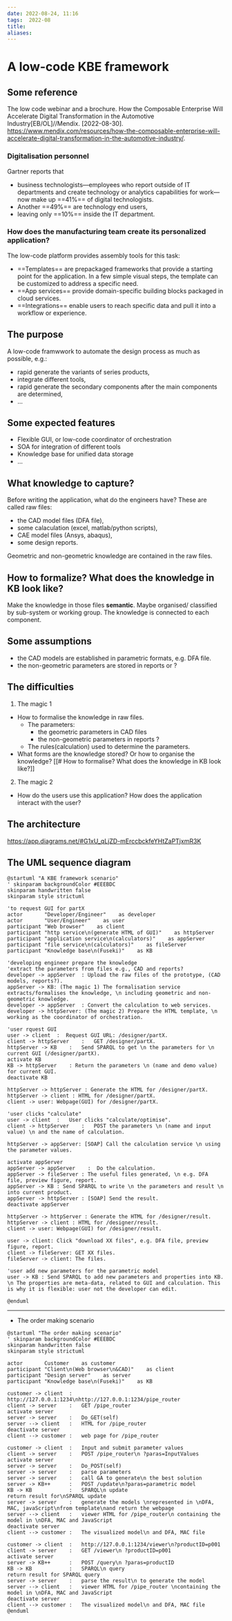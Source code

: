 ```yaml
---
date: 2022-08-24, 11:16
tags:  2022-08
title: 
aliases: 
---
```



# A low-code KBE framework

## Some reference
The low code webinar and a brochure.
How the Composable Enterprise Will Accelerate Digital Transformation in the Automotive Industry[EB/OL]//Mendix. [2022-08-30]. https://www.mendix.com/resources/how-the-composable-enterprise-will-accelerate-digital-transformation-in-the-automotive-industry/.


### Digitalisation personnel
Gartner reports that 
- business technologists—employees who report outside of IT departments and create technology or analytics capabilities for work—now make up ==41%== of digital technologists.
- Another ==49%== are technology end users, 
- leaving only ==10%== inside the IT department.

### How does the manufacturing team create its personalized application? 

The low-code platform provides assembly tools for this task: 
- ==Templates== are prepackaged frameworks that provide a starting point for the application. In a few simple visual steps, the template can be customized to address a specific need. 
- ==App services== provide domain-specific building blocks packaged in cloud services. 
- ==Integrations== enable users to reach specific data and pull it into a workflow or experience.

## The purpose
A low-code framwwork to automate the design process as much as possible, e.g.:
- rapid generate the variants of series products,
- integrate different tools,
- rapid generate the secondary components after the main components are determined,
- ...

## Some expected features
- Flexible GUI, or low-code coordinator of orchestration
- SOA for integration of different tools
- Knowledge base for unified data storage
- ...

## What knowledge to capture?
Before writing the application, what do the engineers have?
These are called raw files:
- the CAD model files (DFA file), 
- some calaculation (excel, matlab/python scripts), 
- CAE model files (Ansys, abaqus),
- some design reports.

Geometric and non-geometric knowledge are contained in the raw files.

## How to formalize? What does the knowledge in KB look like?
Make the knowledge in those files **semantic**.
Maybe organised/ classified by sub-system or working group.
The knowledge is connected to each component.

## Some assumptions
- the CAD models are established in parametric formats, e.g. DFA file.
- the non-geometric parameters are stored in reports or ?

## The difficulties
1. The magic 1
- How to formalise the knowledge in raw files.
    - The parameters:
        - the geometric parameters in CAD files
        - the non-geometric parameters in reports ?
    - The rules(calculation) used to determine the parameters.
- What forms are the knowledge stored? Or how to organise the knowledge?
    [[# How to formalise? What does the knowledge in KB look like?]]

2. The magic 2
- How do the users use this application? How does the application interact with the user?


## The architecture
https://app.diagrams.net/#G1xU_qLjZD-mErccbckfeYHtZaPTjxmR3K

## The UML sequence diagram
```plantuml
@startuml "A KBE framework scenario"
' skinparam backgroundColor #EEEBDC
skinparam handwritten false
skinparam style strictuml

'to request GUI for partX
actor       "Developer/Engineer"    as developer
actor       "User/Engineer"    as user
participant "Web browser"    as client
participant "http service\n(generate HTML of GUI)"    as httpServer
participant "application service\n(calculators)"    as appServer
participant "file service\n(calculators)"    as fileServer
participant "Knowledge base\n(Fuseki)"    as KB

'developing engineer prepare the knowledge
'extract the parameters from files e.g., CAD and reports?
developer -> appServer  : Upload the raw files of the prototype, (CAD models, reports?).
appServer -> KB: (The magic 1) The formalisation service extracts/formalises the knowledge, \n including geometric and non-geometric knowledge.
developer -> appServer  : Convert the calculation to web services.
developer -> httpServer: (The magic 2) Prepare the HTML template, \n working as the coordinator of orchestration.

'user rquest GUI
user -> client  :  Request GUI URL: /designer/partX.
client -> httpServer    :   GET /designer/partX.
httpServer -> KB    :   Send SPARQL to get \n the parameters for \n current GUI (/designer/partX).
activate KB
KB -> httpServer    : Return the parameters \n (name and demo value) for current GUI.
deactivate KB

httpServer -> httpServer : Generate the HTML for /designer/partX.
httpServer -> client : HTML for /designer/partX.
client -> user: Webpage(GUI) for /designer/partX.

'user clicks "calculate"
user -> client  :   User clicks "calculate/optimise".
client -> httpServer    :   POST the parameters \n (name and input value) \n and the name of calculation.

httpServer -> appServer: [SOAP] Call the calculation service \n using the parameter values.

activate appServer
appServer -> appServer    :  Do the calculation.
appServer -> fileServer : The useful files generated, \n e.g. DFA file, preview figure, report.
appServer -> KB : Send SPARQL to write \n the parameters and result \n into current product.
appServer -> httpServer : [SOAP] Send the result.
deactivate appServer

httpServer -> httpServer : Generate the HTML for /designer/result.
httpServer -> client : HTML for /designer/result.
client -> user: Webpage(GUI) for /designer/result.

user -> client: Click "download XX files", e.g. DFA file, preview figure, report.
client -> fileServer: GET XX files.
fileServer -> client: The files.

'user add new parameters for the parametric model
user -> KB : Send SPARQL to add new parameters and properties into KB. \n The properties are meta-data, related to GUI and calculation. This is why it is flexible: user not the developer can edit.

@enduml
```

--------------------
- The order making scenario
```plantuml
@startuml "The order making scenario"
' skinparam backgroundColor #EEEBDC
skinparam handwritten false
skinparam style strictuml

actor       Customer    as customer
participant "Client\n(Web browser\n&CAD)"    as client
participant "Design server"    as server
participant "Knowledge base\n(Fuseki)"    as KB

customer -> client  :   http://127.0.0.1:1234\nhttp://127.0.0.1:1234/pipe_router
client -> server    :   GET /pipe_router
activate server
server -> server    :   Do_GET(self)
server --> client   :   HTML for /pipe_router
deactivate server
client --> customer :   web page for /pipe_router

customer -> client  :   Input and submit parameter values
client -> server    :   POST /pipe_router\n ?paras=InputValues
activate server
server -> server    :   Do_POST(self)
server -> server    :   parse parameters
server -> server    :   call GA to generate\n the best solution
server -> KB++      :   POST /update\n?paras=parametric model
KB -> KB            :   SPARQL\n update
return result for\nSPARQL update
server -> server    :   generate the models \nrepresented in \nDFA, MAC, javaScript\nfrom template\nand return the webpage
server --> client   :   viewer HTML for /pipe_router\n containing the model in \nDFA, MAC and JavaScript
deactivate server
client --> customer :   The visualized model\n and DFA, MAC file

customer -> client  :   http://127.0.0.1:1234/viewer\n?productID=p001
client -> server    :   GET /viewer\n ?productID=p001
activate server
server -> KB++      :   POST /query\n ?paras=productID
KB -> KB            :   SPARQL\n query
return result for SPARQL query
server -> server    :   parse the result\n to generate the model
server --> client   :   viewer HTML for /pipe_router \ncontaining the model in \nDFA, MAC and JavaScript
deactivate server
client --> customer :   The visualized model\n and DFA, MAC file
@enduml
```
